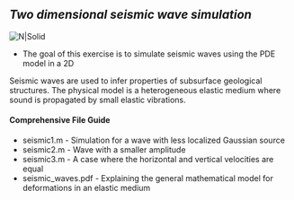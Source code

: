 ## _Two dimensional seismic wave simulation_

![N|Solid](https://upload.wikimedia.org/wikipedia/commons/thumb/2/21/Matlab_Logo.png/64px-Matlab_Logo.png)


- The goal of this exercise is to simulate seismic waves using the PDE model in a 2D

Seismic waves are used to infer properties of subsurface geological structures. The physical model is a heterogeneous elastic medium where sound is propagated by small elastic vibrations.

#### Comprehensive File Guide
- seismic1.m - Simulation for a wave with less localized Gaussian source
- seismic2.m - Wave with a smaller amplitude
- seismic3.m - A case where the horizontal and vertical velocities are equal
- seismic_waves.pdf - Explaining the general mathematical model for deformations in an elastic medium
